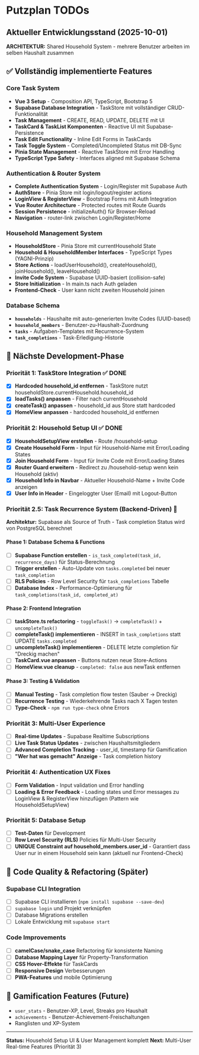 # Putzplan TODOs

## Aktueller Entwicklungsstand (2025-10-01)

**ARCHITEKTUR:** Shared Household System - mehrere Benutzer arbeiten im selben Haushalt zusammen

## ✅ Vollständig implementierte Features

### Core Task System
- **Vue 3 Setup** - Composition API, TypeScript, Bootstrap 5
- **Supabase Database Integration** - TaskStore mit vollständiger CRUD-Funktionalität
- **Task Management** - CREATE, READ, UPDATE, DELETE mit UI
- **TaskCard & TaskList Komponenten** - Reactive UI mit Supabase-Persistence
- **Task Edit Functionality** - Inline Edit Forms in TaskCards
- **Task Toggle System** - Completed/Uncompleted Status mit DB-Sync
- **Pinia State Management** - Reactive TaskStore mit Error Handling
- **TypeScript Type Safety** - Interfaces aligned mit Supabase Schema

### Authentication & Router System
- **Complete Authentication System** - Login/Register mit Supabase Auth
- **AuthStore** - Pinia Store mit login/logout/register actions
- **LoginView & RegisterView** - Bootstrap Forms mit Auth Integration
- **Vue Router Architecture** - Protected routes mit Route Guards
- **Session Persistence** - initializeAuth() für Browser-Reload
- **Navigation** - router-link zwischen Login/Register/Home

### Household Management System
- **HouseholdStore** - Pinia Store mit currentHousehold State
- **Household & HouseholdMember Interfaces** - TypeScript Types (YAGNI-Prinzip)
- **Store Actions** - loadUserHousehold(), createHousehold(), joinHousehold(), leaveHousehold()
- **Invite Code System** - Supabase UUID-basiert (collision-safe)
- **Store Initialization** - In main.ts nach Auth geladen
- **Frontend-Check** - User kann nicht zweiten Household joinen

### Database Schema
- **`households`** - Haushalte mit auto-generierten Invite Codes (UUID-based)
- **`household_members`** - Benutzer-zu-Haushalt-Zuordnung
- **`tasks`** - Aufgaben-Templates mit Recurrence-System
- **`task_completions`** - Task-Erledigung-Historie

## 🚀 Nächste Development-Phase

### Priorität 1: TaskStore Integration ✅ DONE
- [x] **Hardcoded household_id entfernen** - TaskStore nutzt householdStore.currentHousehold.household_id
- [x] **loadTasks() anpassen** - Filter nach currentHousehold
- [x] **createTask() anpassen** - household_id aus Store statt hardcoded
- [x] **HomeView anpassen** - hardcoded household_id entfernen

### Priorität 2: Household Setup UI ✅ DONE
- [x] **HouseholdSetupView erstellen** - Route /household-setup
- [x] **Create Household Form** - Input für Household-Name mit Error/Loading States
- [x] **Join Household Form** - Input für Invite Code mit Error/Loading States
- [x] **Router Guard erweitern** - Redirect zu /household-setup wenn kein Household (aktiv)
- [x] **Household Info in Navbar** - Aktueller Household-Name + Invite Code anzeigen
- [x] **User Info in Header** - Eingeloggter User (Email) mit Logout-Button

### Priorität 2.5: Task Recurrence System (Backend-Driven) 🔄
**Architektur:** Supabase als Source of Truth - Task completion Status wird von PostgreSQL berechnet

#### Phase 1: Database Schema & Functions
- [ ] **Supabase Function erstellen** - `is_task_completed(task_id, recurrence_days)` für Status-Berechnung
- [ ] **Trigger erstellen** - Auto-Update von `tasks.completed` bei neuer `task_completion`
- [ ] **RLS Policies** - Row Level Security für `task_completions` Tabelle
- [ ] **Database Index** - Performance-Optimierung für `task_completions(task_id, completed_at)`

#### Phase 2: Frontend Integration
- [ ] **taskStore.ts refactoring** - `toggleTask()` → `completeTask()` + `uncompleteTask()`
- [ ] **completeTask() implementieren** - INSERT in `task_completions` statt UPDATE `tasks.completed`
- [ ] **uncompleteTask() implementieren** - DELETE letzte completion für "Dreckig machen"
- [ ] **TaskCard.vue anpassen** - Buttons nutzen neue Store-Actions
- [ ] **HomeView.vue cleanup** - `completed: false` aus newTask entfernen

#### Phase 3: Testing & Validation
- [ ] **Manual Testing** - Task completion flow testen (Sauber → Dreckig)
- [ ] **Recurrence Testing** - Wiederkehrende Tasks nach X Tagen testen
- [ ] **Type-Check** - `npm run type-check` ohne Errors

### Priorität 3: Multi-User Experience
- [ ] **Real-time Updates** - Supabase Realtime Subscriptions
- [ ] **Live Task Status Updates** - zwischen Haushaltsmitgliedern
- [ ] **Advanced Completion Tracking** - user_id, timestamp für Gamification
- [ ] **"Wer hat was gemacht" Anzeige** - Task completion history

### Priorität 4: Authentication UX Fixes
- [ ] **Form Validation** - Input validation und Error handling
- [ ] **Loading & Error Feedback** - Loading states und Error messages zu LoginView & RegisterView hinzufügen (Pattern wie HouseholdSetupView)

### Priorität 5: Database Setup
- [ ] **Test-Daten** für Development
- [ ] **Row Level Security (RLS)** Policies für Multi-User Security
- [ ] **UNIQUE Constraint auf household_members.user_id** - Garantiert dass User nur in einem Household sein kann (aktuell nur Frontend-Check)

## 🔧 Code Quality & Refactoring (Später)

### Supabase CLI Integration
- [ ] Supabase CLI installieren (`npm install supabase --save-dev`)
- [ ] `supabase login` und Projekt verknüpfen
- [ ] Database Migrations erstellen
- [ ] Lokale Entwicklung mit `supabase start`

### Code Improvements
- [ ] **camelCase/snake_case** Refactoring für konsistente Naming
- [ ] **Database Mapping Layer** für Property-Transformation
- [ ] **CSS Hover-Effekte** für TaskCards
- [ ] **Responsive Design** Verbesserungen
- [ ] **PWA-Features** und mobile Optimierung

## 🎯 Gamification Features (Future)
- `user_stats` - Benutzer-XP, Level, Streaks pro Haushalt
- `achievements` - Benutzer-Achievement-Freischaltungen
- Ranglisten und XP-System

---

**Status:** Household Setup UI & User Management komplett
**Next:** Multi-User Real-time Features (Priorität 3)
